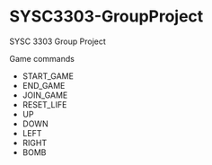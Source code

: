 SYSC3303-GroupProject
=====================

SYSC 3303 Group Project

Game commands

* START_GAME
* END_GAME
* JOIN_GAME
* RESET_LIFE
* UP
* DOWN
* LEFT
* RIGHT
* BOMB
